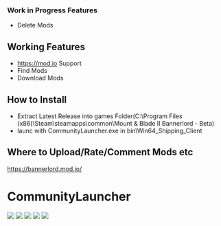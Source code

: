 ### Work in Progress Features

- Delete Mods
## Working Features
- https://mod.io Support
- Find Mods
- Download Mods

## How to Install
- Extract Latest Release into games Folder(C:\Program Files (x86)\Steam\steamapps\common\Mount & Blade II Bannerlord - Beta)
- launc with CommunityLauncher.exe in bin\Win64_Shipping_Client

## Where to Upload/Rate/Comment Mods etc
https://bannerlord.mod.io/

# CommunityLauncher


![](https://img.shields.io/github/stars/Bannerlord-Community-Mods/CommunityLauncher.svg) ![](https://img.shields.io/github/forks/Bannerlord-Community-Mods/CommunityLauncher.svg) ![](https://img.shields.io/github/tag/Bannerlord-Community-Mods/CommunityLauncher.svg) ![](https://img.shields.io/github/release/Bannerlord-Community-Mods/CommunityLauncher.svg) ![](https://img.shields.io/github/issues/Bannerlord-Community-Mods/CommunityLauncher.svg) 


